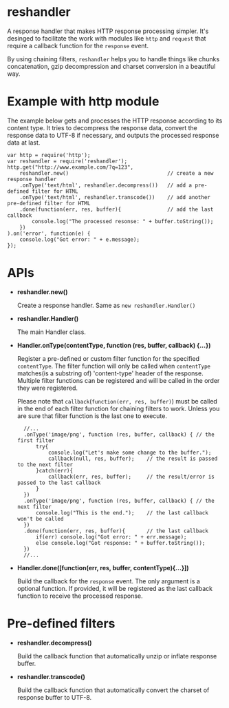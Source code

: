 # reshandler

A response handler that makes HTTP response processing simpler. It's desinged to facilitate the work with modules like `http` and `request` that require a callback function for the `response` event.

By using chaining filters, `reshandler` helps you to handle things like chunks concatenation, gzip decompression and charset conversion in a beautiful way.

# Example with http module

The example below gets and processes the HTTP response according to its content type. It tries to decompress the response data, convert the response data to UTF-8 if necessary, and outputs the processed response data at last.

	var http = require('http');
	var reshandler = require('reshandler');				
	http.get("http://www.example.com/?q=123", 
		reshandler.new()								// create a new response handler
	    .onType('text/html', reshandler.decompress())	// add a pre-defined filter for HTML
	    .onType('text/html', reshandler.transcode())	// add another pre-defined filter for HTML
		.done(function(err, res, buffer){				// add the last callback
			console.log("The processed resonse: " + buffer.toString());
		})
	).on('error', function(e) {
		console.log("Got error: " + e.message);
	});

# APIs

- **reshandler.new()**

	Create a response handler. Same as `new reshandler.Handler()`

- **reshandler.Handler()**

	The main Handler class.

- **Handler.onType(contentType, function (res, buffer, callback) {...})**

	Register a pre-defined or custom filter function for the specified `contentType`. The filter function will only be called when `contentType` matches(is a substring of) 'content-type' header of the response. Multiple filter functions can be registered and will be called in the order they were registered.

	Please note that `callback`(`function(err, res, buffer)`) must be called in the end of each filter function for chaining filters to work. Unless you are sure that filter function is the last one to execute.

		//...
		.onType('image/png', function (res, buffer, callback) {	// the first filter
			try{
				console.log("Let's make some change to the buffer.");
				callback(null, res, buffer);	// the result is passed to the next filter
			}catch(err){
				callback(err, res, buffer);		// the result/error is passed to the last callback
			}
	    })
	    .onType('image/png', function (res, buffer, callback) {	// the next filter
			console.log("This is the end.");	// the last callback won't be called
	    })
	    .done(function(err, res, buffer){		// the last callback
			if(err) console.log("Got error: " + err.message);
			else console.log("Got response: " + buffer.toString());
		})
	    //...

- **Handler.done([function(err, res, buffer, contentType){...}])**

	Build the callback for the `response` event. The only argument is a optional function. If provided, it will be registered as the last callback function to receive the processed response. 

# Pre-defined filters

- **reshandler.decompress()**

	Build the callback function that automatically unzip or inflate response buffer.

- **reshandler.transcode()**

	Build the callback function that automatically convert the charset of response buffer to UTF-8.


